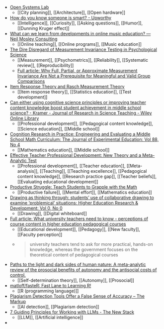 - [Open Systems Lab](https://www.opensystemslab.io/projects)
	- [[City planning]], [[Architecture]], [[Open hardware]]
- [How do you know someone is smart? - Upworthy](https://www.upworthy.com/people-share-the-things-that-are-a-subtle-sign-someone-is-really-smart-rp4)
	- [[Intelligence]], [[Curiosity]], [[Asking questions]], [[Humor]], [[Dunning Kruger effect]]
- [What can we learn from developments in online music education? — Neil Mosley Consulting](https://www.neilmosley.com/blog/what-can-we-learn-from-the-evolution-of-online-music-education)
	- [[Online teaching]], [[Online programs]], [[Music education]]
- [The Dire Disregard of Measurement Invariance Testing in Psychological Science](https://psycnet.apa.org/fulltext/2024-39319-001.html)
	- [[Measurement]], [[Psychometrics]], [[Reliability]], [[Systematic review]], [[Reproducibility]]
	- [Full article: Why Full, Partial, or Approximate Measurement Invariance Are Not a Prerequisite for Meaningful and Valid Group Comparisons](https://www.tandfonline.com/doi/full/10.1080/10705511.2023.2191292)
- [Item Response Theory and Rasch Measurement Theory](https://pgmj.github.io/RaschIRTlecture/slides.html#/title-slide)
	- [[Item response theory]], [[Statistics education]], [[Test development]]
- [Can either using cognitive science principles or improving teacher content knowledge boost student achievement in middle school science? - Kramer - Journal of Research in Science Teaching - Wiley Online Library](https://onlinelibrary.wiley.com/doi/10.1002/tea.21923?af=R#)
	- [[Professional development]], [[Pedagogical content knowledge]], [[Science education]], [[Middle school]]
- [Cognition Research in Practice: Engineering and Evaluating a Middle School Math Curriculum: The Journal of Experimental Education: Vol 88, No 4](https://www.tandfonline.com/doi/abs/10.1080/00220973.2019.1619067)
	- [[Mathematics education]], [[Middle school]]
- [Effective Teacher Professional Development: New Theory and a Meta-Analytic Test](https://journals.sagepub.com/doi/10.3102/00346543231217480)
	- [[Professional development]], [[Teacher education]], [[Meta-analysis]], [[Teaching]], [[Teaching excellence]], [[Pedagogical content knowledge]], [[Research practice gap]], [[Teacher     beliefs]], [[Evaluating educational development]]
- [Productive Struggle: Teach Students to Grapple with the Math](https://www.middleweb.com/50051/how-to-teach-students-to-grapple-with-the-math/)
	- [[Productive failure]], [[Mental effort]], [[Mathematics education]]
- [Drawing as thinking through: students’ use of collaborative drawing to examine ‘problemical’ situations: Higher Education Research & Development: Vol 0, No 0](https://www.tandfonline.com/doi/full/10.1080/07294360.2023.2291062)
	- [[Drawing]], [[Digital whiteboard]]
- [Full article: What university teachers need to know - perceptions of course content in higher education pedagogical courses](https://www.tandfonline.com/doi/full/10.1080/1360144X.2021.1984923)
	- [[Educational development]], [[Pedagogy]], [[New faculty]], [[Faculty perception]]
	- >university teachers tend to ask for more practical, hands-on knowledge, whereas the government focuses on the theoretical content of pedagogical courses
- [Paths to the light and dark sides of human nature: A meta-analytic review of the prosocial benefits of autonomy and the antisocial costs of control.](https://psycnet.apa.org/record/2022-22515-003)
	- [[Self-determination theory]], [[Autonomy]], [[Prosocial]]
- [matloff/fasteR: Fast Lane to Learning R!](https://github.com/matloff/fasteR)
	- [[R (programming language)]]
- [Plagiarism Detection Tools Offer a False Sense of Accuracy – The Markup](https://themarkup.org/machine-learning/2024/01/10/plagiarism-detection-tools-offer-a-false-sense-of-accuracy)
	- [[AI detection]], [[Plagiarism detection]]
- [7 Guiding Principles for Working with LLMs - The New Stack](https://thenewstack.io/7-guiding-principles-for-working-with-llms/)
	- [[LLM]], [[Artificial intelligence]]
-